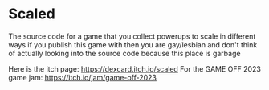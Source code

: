 # Scaled
The source code for a game that you collect powerups to scale in different ways if you publish this game with then you are gay/lesbian and don't think of actually looking into the source code because this place is garbage

Here is the itch page: https://dexcard.itch.io/scaled
For the GAME OFF 2023 game jam: https://itch.io/jam/game-off-2023
